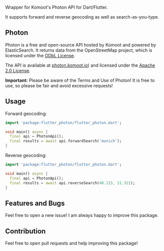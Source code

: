 Wrapper for Komoot's Photon API for Dart/Flutter.

It supports forward and reverse geocoding as well as search-as-you-type.

## Photon

Photon is a free and open-source API hosted by Komoot and powered by ElasticSearch. It returns data from the OpenStreetMap project,
which is licensed under the [ODbL License](https://opendatacommons.org/licenses/odbl/).

The API is available at [photon.komoot.io](https://photon.komoot.io))
and licensed under the [Apache 2.0 License](https://www.apache.org/licenses/LICENSE-2.0).

**Important:** Please be aware of the Terms and Use of Photon! It is free to use, so please be fair and avoid excessive requests!

## Usage

Forward geocoding:
```dart
import 'package:flutter_photon/flutter_photon.dart';

void main() async {
  final api = PhotonApi();
  final results = await api.forwardSearch('munich');
}
```

Reverse geocoding:
```dart
import 'package:flutter_photon/flutter_photon.dart';

void main() async {
  final api = PhotonApi();
  final results = await api.reverseSearch(48.123, 11.321);
}
```

## Features and Bugs

Feel free to open a new issue! I am always happy to improve this package.

## Contribution

Feel free to open pull requests and help improving this package!